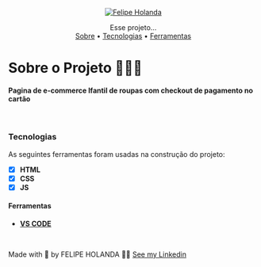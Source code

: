 <p align="center">
   <a href="https://www.linkedin.com/in/felipe-holanda-de-freitas-3a91281a2/">
      <img alt="Felipe Holanda" src="https://img.shields.io/badge/-Felipe Holanda-blue?style=flat&logo=Linkedin&logoColor=bluee" />
   </a>
</p>

<p align="center">Esse projeto...<br>
<a href="#Sobre o Projeto">Sobre</a> •
<a href="#Tecnologias">Tecnologias</a> •
<a href="#Ferramentas">Ferramentas</a>
</p>

# Sobre o Projeto 👨🏻‍💻

<h4>Pagina de e-commerce Ifantil de roupas com checkout de pagamento no cartão</h4>

<br>

### Tecnologias

  As seguintes ferramentas foram usadas na construção do projeto:

  - [x] **HTML**
  - [x] **CSS**
  - [x] **JS**

#### Ferramentas

  - [**VS CODE**](https://code.visualstudio.com/)

<br>

  Made with 💜 by FELIPE HOLANDA 👋🏻 [See my Linkedin](https://www.linkedin.com/in/felipe-holanda-de-freitas-3a91281a2/)

